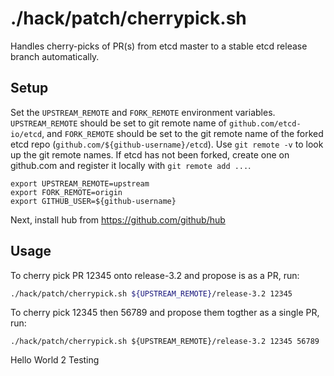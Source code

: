 # ./hack/patch/cherrypick.sh

Handles cherry-picks of PR(s) from etcd master to a stable etcd release branch automatically.

## Setup

Set the `UPSTREAM_REMOTE` and `FORK_REMOTE` environment variables.
`UPSTREAM_REMOTE` should be set to git remote name of `github.com/etcd-io/etcd`,
and `FORK_REMOTE` should be set to the git remote name of the forked etcd
repo (`github.com/${github-username}/etcd`). Use `git remote -v` to
look up the git remote names. If etcd has not been forked, create
one on github.com and register it locally with `git remote add ...`.


```
export UPSTREAM_REMOTE=upstream
export FORK_REMOTE=origin
export GITHUB_USER=${github-username}
```

Next, install hub from https://github.com/github/hub

## Usage

To cherry pick PR 12345 onto release-3.2 and propose is as a PR, run:

```sh
./hack/patch/cherrypick.sh ${UPSTREAM_REMOTE}/release-3.2 12345
```

To cherry pick 12345 then 56789 and propose them togther as a single PR, run:

```
./hack/patch/cherrypick.sh ${UPSTREAM_REMOTE}/release-3.2 12345 56789
```


Hello World 2
Testing
